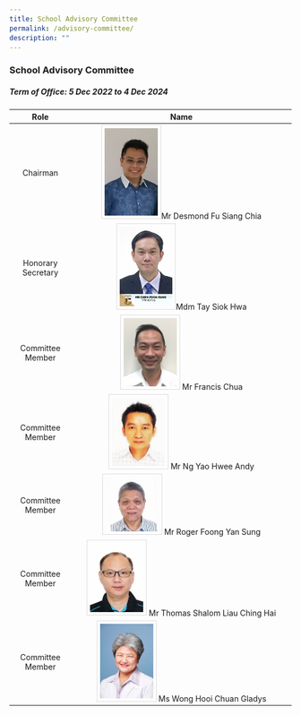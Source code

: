 ```yaml
---
title: School Advisory Committee
permalink: /advisory-committee/
description: ""
---
```

### School Advisory Committee

##### Term of Office: 5 Dec 2022 to 4 Dec 2024

| Role | Name |
|:---:|:---:|
| Chairman |<img src="/images/Mr%20Desmond%20Fu.jpg" style="width:25%;  border:0.5px solid Gainsboro; padding: 5px">Mr Desmond Fu Siang Chia |
|  Honorary Secretary | <img src="/images/School%20Steering%20Committee/Chen%20Fook%20Pang.jpg" style="width:25%;  border:0.5px solid Gainsboro; padding: 5px">Mdm Tay Siok Hwa  |
| Committee Member |<img src="/images/Mr%20Francis%20Chua.jpg" style="width:25%;  border:0.5px solid Gainsboro; padding: 5px"> Mr Francis Chua |
|  Committee Member |<img src="/images/Mr%20Andy%20Ng.jpg" style="width:25%;  border:0.5px solid Gainsboro; padding: 5px">  Mr Ng Yao Hwee Andy |
| Committee Member  |<img src="/images/Mr%20Roger%20Foong.jpg" style="width:25%;  border:0.5px solid Gainsboro; padding: 5px"> Mr Roger Foong Yan Sung |
|  Committee Member |<img src="/images/Mr%20Thomas%20Shalom.jpg" style="width:25%;  border:0.5px solid Gainsboro; padding: 5px"> Mr Thomas Shalom Liau Ching Hai |
| Committee Member | <img src="/images/Ms%20Gladys%20Wong.jpg" style="width:25%;  border:0.5px solid Gainsboro; padding: 5px"> Ms Wong Hooi Chuan Gladys  |